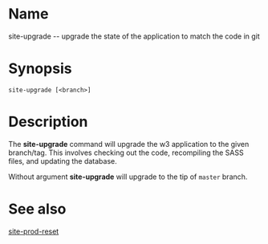 # Name

site-upgrade -- upgrade the state of the application to match the code in git

# Synopsis

    site-upgrade [<branch>]

# Description

The **site-upgrade** command will upgrade the w3 application to the given
branch/tag.  This involves checking out the code, recompiling the SASS files,
and updating the database.

Without argument **site-upgrade** will upgrade to the tip of `master` branch.

# See also

[site-prod-reset](site-prod-reset.html)

